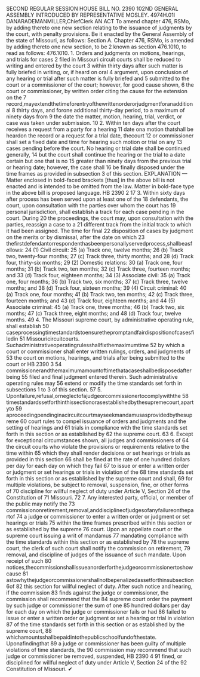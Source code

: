 SECOND REGULAR SESSION
HOUSE BILL NO. 2390
102ND GENERAL ASSEMBLY
INTRODUCED BY REPRESENTATIVE MOSLEY.
4974H.01I DANARADEMANMILLER,ChiefClerk
AN ACT
To amend chapter 476, RSMo, by adding thereto one new section relating to the issuance of
judgments by the court, with penalty provisions.
Be it enacted by the General Assembly of the state of Missouri, as follows:
Section A. Chapter 476, RSMo, is amended by adding thereto one new section, to be
2 known as section 476.1010, to read as follows:
476.1010. 1. Orders and judgments on motions, hearings, and trials for cases
2 filed in Missouri circuit courts shall be reduced to writing and entered by the court
3 within thirty days after such matter is fully briefed in writing, or, if heard on oral
4 argument, upon conclusion of any hearing or trial after such matter is fully briefed and
5 submitted to the court or a commissioner of the court; however, for good cause shown,
6 the court or commissioner, by written order citing the cause for the extension on the
7 record,mayextendthetimeforentryofthewrittenorderorjudgmentforanadditional
8 thirty days, and forone additional thirty-day period, to a maximum of ninety days from
9 the date the matter, motion, hearing, trial, verdict, or case was taken under submission.
10 2. Within ten days after the court receives a request from a party for a hearing
11 date ona motion thatshall be heardon the record or a request for a trial date, thecourt
12 or commissioner shall set a fixed date and time for hearing such motion or trial on any
13 cases pending before the court. No hearing or trial date shall be continued generally,
14 but the court shall continue the hearing or the trial to a date certain but one that is no
15 greater than ninety days from the previous trial or hearing date; however, the case shall
16 be finally disposed under the time frames as provided in subsection 3 of this section.
EXPLANATION — Matter enclosed in bold-faced brackets [thus] in the above bill is not enacted and is
intended to be omitted from the law. Matter in bold-face type in the above bill is proposed language.
HB 2390 2
17 3. Within sixty days after process has been served upon at least one of the
18 defendants, the court, upon consultation with the parties over whom the court has
19 personal jurisdiction, shall establish a track for each case pending in the court. During
20 the proceedings, the court may, upon consultation with the parties, reassign a case to a
21 different track from the initial track to which it had been assigned. The time for final
22 disposition of cases by judgment on the merits or by dismissal, after the date on which
23 thefirstdefendantorrespondenthasbeenpersonallyservedprocess,shallbeasfollows:
24 (1) Civil circuit:
25 (a) Track one, twelve months;
26 (b) Track two, twenty-four months;
27 (c) Track three, thirty months; and
28 (d) Track four, thirty-six months;
29 (2) Domestic relations:
30 (a) Track one, four months;
31 (b) Track two, ten months;
32 (c) Track three, fourteen months; and
33 (d) Track four, eighteen months;
34 (3) Associate civil:
35 (a) Track one, four months;
36 (b) Track two, six months;
37 (c) Track three, twelve months; and
38 (d) Track four, sixteen months;
39 (4) Circuit criminal:
40 (a) Track one, four months;
41 (b) Track two, ten months;
42 (c) Track three, fourteen months; and
43 (d) Track four, eighteen months; and
44 (5) Associate criminal:
45 (a) Track one, three months;
46 (b) Track two, six months;
47 (c) Track three, eight months; and
48 (d) Track four, twelve months.
49 4. The Missouri supreme court, by administrative operating rule, shall establish
50 caseprocessingtimestandardstoensurethepromptandfairdispositionofcasesfiledin
51 Missouricircuitcourts. Suchadministrativeoperatingrulesshallfixthemaximumtime
52 by which a court or commissioner shall enter written rulings, orders, and judgments of
53 the court on motions, hearings, and trials after being submitted to the court or
HB 2390 3
54 commissionerandthemaximumamountoftimethatacaseshallbedisposedafterbeing
55 filed and final judgment entered therein. Such administrative operating rules may
56 extend or modify the time standards set forth in subsections 1 to 3 of this section.
57 5. Uponfailure,refusal,orneglectofajudgeorcommissionertocomplywiththe
58 timestandardssetforthinthissectionorasestablishedbythesupremecourt,apartyto
59 aproceedingpendinginacircuitcourtmayseekmandamusasprovidedbythesupreme
60 court rules to compel issuance of orders and judgments and the setting of hearings and
61 trials in compliance with the time standards set forth in this section or as established by
62 the supreme court.
63 6. Except for exceptional circumstances shown, all judges and commissioners of
64 the circuit courts who violate the provisions or requirements relative to the time within
65 which they shall render decisions or set hearings or trials as provided in this section
66 shall be fined at the rate of one hundred dollars per day for each day on which they fail
67 to issue or enter a written order or judgment or set hearings or trials in violation of the
68 time standards set forth in this section or as established by the supreme court and shall,
69 for multiple violations, be subject to removal, suspension, fine, or other forms of
70 discipline for willful neglect of duty under Article V, Section 24 of the Constitution of
71 Missouri.
72 7. Any interested party, official, or member of the public may notify the
73 commissiononretirement,removal,anddisciplineofjudgesofanyfailureonthepartof
74 a judge or commissioner to enter a written order or judgment or set hearings or trials
75 within the time frames prescribed within this section or as established by the supreme
76 court. Upon an appellate court or the supreme court issuing a writ of mandamus
77 mandating compliance with the time standards within this section or as established by
78 the supreme court, the clerk of such court shall notify the commission on retirement,
79 removal, and discipline of judges of the issuance of such mandate. Upon receipt of such
80 notices,thecommissionshallissueanorderforthejudgeorcommissionertoshowcause
81 astowhythejudgeorcommissionershallnotbepenalizedassetforthinsubsection6of
82 this section for willful neglect of duty. After such notice and hearing, if the commission
83 finds against the judge or commissioner, the commission shall recommend that the
84 supreme court order the payment by such judge or commissioner the sum of one
85 hundred dollars per day for each day on which the judge or commissioner fails or had
86 failed to issue or enter a written order or judgment or set a hearing or trial in violation
87 of the time standards set forth in this section or as established by the supreme court,
88 whichamountsshallbepaidintothepublicschoolfundofthestate. Uponafindingthat
89 a judge or commissioner has been guilty of multiple violations of time standards, the
90 commission may recommend that such judge or commissioner be removed, suspended,
HB 2390 4
91 fined, or disciplined for willful neglect of duty under Article V, Section 24 of the
92 Constitution of Missouri.
✔